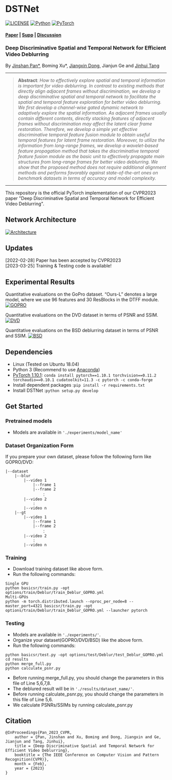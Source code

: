 # DSTNet

[![LICENSE](https://img.shields.io/badge/license-MIT-green)](https://github.com/xuboming8/CDVD-TSPNL/blob/main/LICENSE)
[![Python](https://img.shields.io/badge/python-3.8-blue.svg)](https://www.python.org/)
[![PyTorch](https://img.shields.io/badge/pytorch-1.10.1-%237732a8)](https://pytorch.org/)

#### [Paper](https://openaccess.thecvf.com/content/CVPR2023/papers/Pan_Deep_Discriminative_Spatial_and_Temporal_Network_for_Efficient_Video_Deblurring_CVPR_2023_paper.pdf) | [Supp](https://openaccess.thecvf.com/content/CVPR2023/supplemental/Pan_Deep_Discriminative_Spatial_CVPR_2023_supplemental.pdf) | [Discussion](https://github.com/xuboming8/DSTNet/issues)
### Deep Discriminative Spatial and Temporal Network for Efficient Video Deblurring
By [Jinshan Pan*](https://jspan.github.io/), Boming Xu*, [Jiangxin Dong](https://scholar.google.com/citations?user=ruebFVEAAAAJ&hl=zh-CN&oi=ao),  Jianjun Ge and [Jinhui Tang](https://scholar.google.com/citations?user=ByBLlEwAAAAJ&hl=zh-CN)

<hr />

> **Abstract**: *How to effectively explore spatial and temporal information is important for video deblurring. In contrast to existing methods that directly align adjacent frames without discrimination, we develop a deep discriminative spatial and temporal network to facilitate the spatial and temporal feature exploration for better video deblurring. We first develop a channel-wise gated dynamic network to adaptively explore the spatial information. As adjacent frames usually contain different contents, directly stacking features of adjacent frames without discrimination may affect the latent clear frame restoration. Therefore, we develop a simple yet effective discriminative temporal feature fusion module to obtain useful temporal features for latent frame restoration. Moreover, to utilize the information from long-range frames, we develop a wavelet-based feature propagation method that takes the discriminative temporal feature fusion module as the basic unit to effectively propagate main structures from long-range frames for better video deblurring. We show that the proposed method does not require additional alignment methods and performs favorably against state-of-the-art ones on benchmark datasets in terms of accuracy and model complexity.*
<hr />


This repository is the official PyTorch implementation of our CVPR2023 paper "Deep Discriminative Spatial and Temporal Network for Efficient Video Deblurring".

## Network Architecture
[![Architecture](https://s1.ax1x.com/2023/03/25/ppDnq0A.png)](https://imgse.com/i/ppDnq0A)

## Updates
[2022-02-28] Paper has been accepted by CVPR2023\
[2023-03-25] Training & Testing code is available!

## Experimental Results
Quantitative evaluations on the GoPro dataset. “Ours-L” denotes a large model, where we use 96 features and 30 ResBlocks in the DTFF module.
[![GOPRO](https://s1.ax1x.com/2023/03/25/ppDu8tx.png)](https://imgse.com/i/ppDu8tx)

Quantitative evaluations on the DVD dataset in terms of PSNR and SSIM.
[![DVD](https://s1.ax1x.com/2023/03/25/ppDuGh6.png)](https://imgse.com/i/ppDuGh6)

Quantitative evaluations on the BSD deblurring dataset in terms of PSNR and SSIM.
[![BSD](https://s1.ax1x.com/2023/03/25/ppDut1O.png)](https://imgse.com/i/ppDut1O)

## Dependencies
- Linux (Tested on Ubuntu 18.04)
- Python 3 (Recommend to use [Anaconda](https://www.anaconda.com/download/#linux))
- [PyTorch 1.10.1](https://pytorch.org/): `conda install pytorch==1.10.1 torchvision==0.11.2 torchaudio==0.10.1 cudatoolkit=11.3 -c pytorch -c conda-forge`
- Install dependent packages :`pip install -r requirements.txt`
- Install DSTNet :`python setup.py develop`

## Get Started

### Pretrained models
- Models are available in  `'./experiments/model_name'`

### Dataset Organization Form
If you prepare your own dataset, please follow the following form like GOPRO/DVD:
```
|--dataset  
    |--blur  
        |--video 1
            |--frame 1
            |--frame 2
                ：  
        |--video 2
            :
        |--video n
    |--gt
        |--video 1
            |--frame 1
            |--frame 2
                ：  
        |--video 2
        	:
        |--video n
```
 
### Training
- Download training dataset like above form.
- Run the following commands:
```
Single GPU
python basicsr/train.py -opt options/train/Deblur/train_Deblur_GOPRO.yml
Multi-GPUs
python -m torch.distributed.launch --nproc_per_node=8 --master_port=4321 basicsr/train.py -opt options/train/Deblur/train_Deblur_GOPRO.yml --launcher pytorch
```

### Testing
- Models are available in  `'./experiments/'`.
- Organize your dataset(GOPRO/DVD/BSD) like the above form.
- Run the following commands:
```
python basicsr/test.py -opt options/test/Deblur/test_Deblur_GOPRO.yml
cd results
python merge_full.py
python calculate_psnr.py
```
- Before running merge_full.py, you should change the parameters in this file of Line 5,6,7,8.
- The deblured result will be in `'./results/dataset_name/'`.
- Before running calculate_psnr.py, you should change the parameters in this file of Line 5,6.
- We calculate PSNRs/SSIMs by running calculate_psnr.py

## Citation
```
@InProceedings{Pan_2023_CVPR,
    author = {Pan, Jinshan and Xu, Boming and Dong, Jiangxin and Ge, Jianjun and Tang, Jinhui},
    title = {Deep Discriminative Spatial and Temporal Network for Efficient Video Deblurring},
    booktitle = {The IEEE Conference on Computer Vision and Pattern Recognition(CVPR)},
    month = {Feb},
    year = {2023}
}
```
